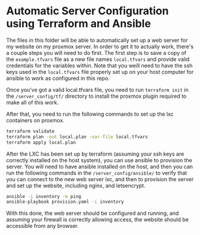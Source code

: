 # Automatic Server Configuration using Terraform and Ansible

The files in this folder will be able to automatically set up a web server for my website on my proxmox server. In order to get it to actually work, there's a couple steps you will need to do first. The first step is to save a copy of the `example.tfvars` file as a new file names `local.tfvars` and provide valid credentials for the variables within. Note that you weill need to have the ssh keys used in the `local.tfvars` file properly set up on your host computer for ansible to work as configured in this repo.

Once you've got a valid local.tfvars file, you need to run `terraform init` in the `/server_config/tf/` directory to install the proxmox plugin required to make all of this work.

After that, you need to run the following commands to set up the lxc containers on proxmox.

```bash
terraform validate
terraform plan -out local.plan -var-file local.tfvars
terraform apply local.plan
```
After the LXC has been set up by terraform (assuming your ssh keys are correctly installed on the host system), you can use ansible to provision the server. You will need to have ansible installed on the host, and then you can run the following commands in the `/server_config/ansible/` to verify that you can connect to the new web server lxc, and then to provision the server and set up the website, including nginx, and letsencrypt.

```bash
ansible -i inventory -m ping
ansible-playbook provision.yaml -i inventory
```

With this done, the web server should be configured and running, and assuming your firewall is correctly allowing access, the website should be accessible from any browser.
